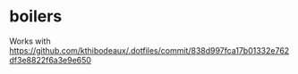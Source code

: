 # boilers

Works with https://github.com/kthibodeaux/.dotfiles/commit/838d997fca17b01332e762df3e8822f6a3e9e650
